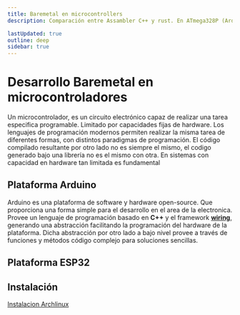 ```yaml
---
title: Baremetal en microcontrollers
description: Comparación entre Assambler C++ y rust. En ATmega328P (Arduino Uno/Nano) y ESP32 Devkit 1

lastUpdated: true
outline: deep
sidebar: true
---
```


# Desarrollo Baremetal en microcontroladores

Un microcontrolador, es un circuito electrónico capaz de realizar una tarea especifica programable. Limitado por capacidades fijas de hardware. Los lenguajes de programación modernos permiten realizar la misma tarea de diferentes formas, con distintos paradigmas de programación. El código compilado resultante por otro lado no es siempre el mismo, el codigo generado bajo una librería no es el mismo con otra. En sistemas con capacidad en hardware tan limitada es fundamental

## Plataforma Arduino

Arduino es una plataforma de software y hardware open-source. Que proporciona una forma simple para el desarrollo en el area de la electronica. Provee un lenguaje de programación basado en **C++** y el framework [**wiring**](https://wiring.org.co/), generando una abstracción facilitando la programación del hardware de la plataforma. Dicha abstracción por otro lado a bajo nivel provee a través de funciones y métodos código complejo para soluciones sencillas.

## Plataforma ESP32

## Instalación

[Instalacion Archlinux](./Installation)